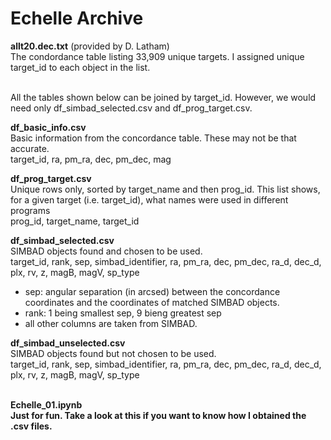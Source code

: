# Echelle Archive

<b>allt20.dec.txt</b> (provided by D. Latham)<br>
The condordance table listing 33,909 unique targets.  I assigned unique target_id to each object in the list.

<br>
All the tables shown below can be joined by target_id.  However, we would need only df_simbad_selected.csv and df_prog_target.csv.

<b>df_basic_info.csv</b><br>
Basic information from the concordance table. These may not be that accurate.<br>
target_id, ra, pm_ra, dec, pm_dec, mag

<b>df_prog_target.csv</b><br>
Unique rows only, sorted by target_name and then prog_id.  This list shows, for a given target (i.e. target_id), what names were used in different programs<br>
prog_id, target_name, target_id

<b>df_simbad_selected.csv</b><br>
SIMBAD objects found and chosen to be used.<br>
target_id, rank, sep, simbad_identifier, ra, pm_ra, dec, pm_dec, ra_d, dec_d, plx, rv, z, magB, magV, sp_type
- sep: angular separation (in arcsed) between the concordance coordinates and the coordinates of matched SIMBAD objects.
- rank: 1 being smallest sep, 9 bieng greatest sep
- all other columns are taken from SIMBAD.

<b>df_simbad_unselected.csv</b><br>
SIMBAD objects found but not chosen to be used.<br>
target_id, rank, sep, simbad_identifier, ra, pm_ra, dec, pm_dec, ra_d, dec_d, plx, rv, z, magB, magV, sp_type

<br>
<b>Echelle_01.ipynb<br>
Just for fun.  Take a look at this if you want to know how I obtained the .csv files.

